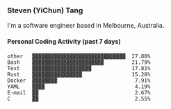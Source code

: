 ### Steven (YiChun) Tang

I'm a software engineer based in Melbourne, Australia.

#### Personal Coding Activity (past 7 days)
```
other   ▓▓▓▓▓▓▓▓▓▓▓▓▓▓▓▓▓▓▓▓▓▓▓▓▓▓▓▓▓▓  27.80%
Bash    ▓▓▓▓▓▓▓▓▓▓▓▓▓▓▓▓▓▓▓▓▓▓▓         21.79%
Text    ▓▓▓▓▓▓▓▓▓▓▓▓▓▓▓▓▓▓▓             17.81%
Rust    ▓▓▓▓▓▓▓▓▓▓▓▓▓▓▓▓                15.28%
Docker  ▓▓▓▓▓▓▓▓                         7.91%
YAML    ▓▓▓▓                             4.19%
E-mail  ▓▓                               2.67%
C       ▓▓                               2.55%
```
